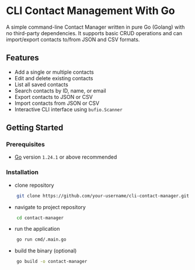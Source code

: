# CLI Contact Management With Go

A simple command-line Contact Manager written in pure Go (Golang) with no third-party dependencies. It supports basic CRUD operations and can import/export contacts to/from JSON and CSV formats.

## Features

- Add a single or multiple contacts
- Edit and delete existing contacts
- List all saved contacts
- Search contacts by ID, name, or email
- Export contacts to JSON or CSV
- Import contacts from JSON or CSV
- Interactive CLI interface using `bufio.Scanner`

## Getting Started

### Prerequisites

- [Go](https://go.dev/doc/install) version `1.24.1` or above recommended

### Installation

- clone repository

```bash
    git clone https://github.com/your-username/cli-contact-manager.git
```

- navigate to project repository

```bash
    cd contact-manager
```

- run the application

```bash
    go run cmd/.main.go
```

- build the binary (optional)

```bash
    go build -o contact-manager
```
